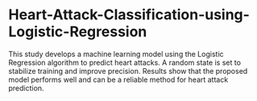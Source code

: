 # Heart-Attack-Classification-using-Logistic-Regression
This study develops a machine learning model using the Logistic Regression algorithm to predict heart attacks. A random state is set to stabilize training and improve precision. Results show that the proposed model performs well and can be a reliable method for heart attack prediction.
